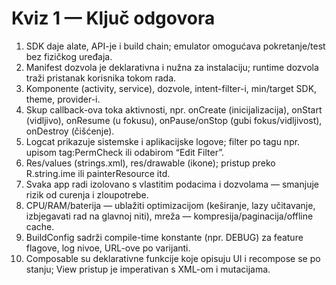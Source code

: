 # Kviz 1 — Ključ odgovora

1) SDK daje alate, API-je i build chain; emulator omogućava pokretanje/test bez fizičkog uređaja.
2) Manifest dozvola je deklarativna i nužna za instalaciju; runtime dozvola traži pristanak korisnika tokom rada.
3) Komponente (activity, service), dozvole, intent-filter-i, min/target SDK, theme, provider-i.
4) Skup callback-ova toka aktivnosti, npr. onCreate (inicijalizacija), onStart (vidljivo), onResume (u fokusu), onPause/onStop (gubi fokus/vidljivost), onDestroy (čišćenje).
5) Logcat prikazuje sistemske i aplikacijske logove; filter po tagu npr. upisom tag:PermCheck ili odabirom “Edit Filter”.
6) Res/values (strings.xml), res/drawable (ikone); pristup preko R.string.ime ili painterResource itd.
7) Svaka app radi izolovano s vlastitim podacima i dozvolama — smanjuje rizik od curenja i zloupotrebe.
8) CPU/RAM/baterija — ublažiti optimizacijom (keširanje, lazy učitavanje, izbjegavati rad na glavnoj niti), mreža — kompresija/paginacija/offline cache.
9) BuildConfig sadrži compile-time konstante (npr. DEBUG) za feature flagove, log nivoe, URL-ove po varijanti.
10) Composable su deklarativne funkcije koje opisuju UI i recompose se po stanju; View pristup je imperativan s XML-om i mutacijama.
